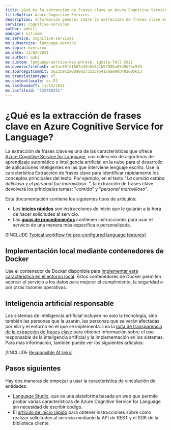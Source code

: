 ```yaml
---
title: ¿Qué es la extracción de frases clave en Azure Cognitive Service for Language?
titleSuffix: Azure Cognitive Services
description: Información general sobre la extracción de frases clave en Azure Cognitive Services, que le ayuda a identificar los conceptos principales del texto no estructurado.
services: cognitive-services
author: aahill
manager: nitinme
ms.service: cognitive-services
ms.subservice: language-service
ms.topic: overview
ms.date: 11/02/2021
ms.author: aahi
ms.custom: language-service-key-phrase, ignite-fall-2021
ms.openlocfilehash: ae7ac89fd1607d49c61421b97586a85d9d7ec945
ms.sourcegitcommit: 362359c2a00a6827353395416aae9db492005613
ms.translationtype: HT
ms.contentlocale: es-ES
ms.lasthandoff: 11/15/2021
ms.locfileid: "132488251"
---
```

# <a name="what-is-key-phrase-extraction-in-azure-cognitive-service-for-language"></a>¿Qué es la extracción de frases clave en Azure Cognitive Service for Language?

La extracción de frases clave es una de las características que ofrece [Azure Cognitive Service for Language](../overview.md), una colección de algoritmos de aprendizaje automático e inteligencia artificial en la nube para el desarrollo de aplicaciones inteligentes en las que interviene lenguaje escrito. Use la característica Extracción de frases clave para identificar rápidamente los conceptos principales del texto. Por ejemplo, en el texto "*La comida estaba deliciosa y el personal fue maravilloso.* ", la extracción de frases clave devolverá los principales temas: "*comida*" y "*personal maravilloso*".

Esta documentación contiene los siguientes tipos de artículos:

* Los [**inicios rápidos**](quickstart.md) son instrucciones de inicio que le guiarán a la hora de hacer solicitudes al servicio.
* Las [**guías de procedimientos**](how-to/call-api.md) contienen instrucciones para usar el servicio de una manera más específica o personalizada.

[!INCLUDE [Typical workflow for pre-configured language features](../includes/overview-typical-workflow.md)]

## <a name="deploy-on-premises-using-docker-containers"></a>Implementación local mediante contenedores de Docker

Use el contenedor de Docker disponible para [implementar esta característica en el entorno local](how-to/use-containers.md). Estos contenedores de Docker permiten acercar el servicio a los datos para mejorar el cumplimiento, la seguridad o por otras razones operativas.

## <a name="responsible-ai"></a>Inteligencia artificial responsable 

Los sistemas de inteligencia artificial incluyen no solo la tecnología, sino también las personas que la usarán, las personas que se verán afectadas por ella y el entorno en el que se implementa. Lea la [nota de transparencia de la extracción de frases clave](/legal/cognitive-services/language-service/transparency-note-key-phrase-extraction?context=/azure/cognitive-services/language-service/context/context) para obtener información sobre el uso responsable de la inteligencia artificial y la implementación en los sistemas. Para más información, también puede ver los siguientes artículos:

[!INCLUDE [Responsible AI links](../includes/overview-responsible-ai-links.md)]

## <a name="next-steps"></a>Pasos siguientes

Hay dos maneras de empezar a usar la característica de vinculación de entidades:
* [Language Studio](../language-studio.md), que es una plataforma basada en web que permite probar varias características de Azure Cognitive Service for Language sin necesidad de escribir código.
* El [artículo de inicio rápido](quickstart.md) para obtener instrucciones sobre cómo realizar solicitudes al servicio mediante la API de REST y el SDK de la biblioteca cliente.  
